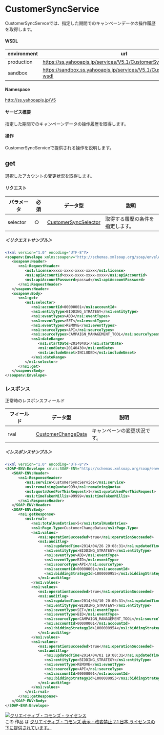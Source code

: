 # CustomerSyncService
CustomerSyncServceでは、指定した期間でのキャンペーンデータの操作履歴を取得します。
#### WSDL
| environment | url |
|---|---|
| production  | https://ss.yahooapis.jp/services/V5.1/CustomerSyncService?wsdl|
| sandbox  | https://sandbox.ss.yahooapis.jp/services/V5.1/CustomerSyncService?wsdl|
#### Namespace
http://ss.yahooapis.jp/V5
#### サービス概要
指定した期間でのキャンペーンデータの操作履歴を取得します。
#### 操作
CustomerSyncServiceで提供される操作を説明します。
## get
選択したアカウントの変更状況を取得します。

#### リクエスト
| パラメータ | 必須 | データ型 | 説明 | 
|---|---|---|---|
| selector | ○ | [CustomerSyncSelector](../data/CustomerSyncSelector.md) | 取得する履歴の条件を指定します。 | 
##### ＜リクエストサンプル＞
```xml
<?xml version="1.0" encoding="UTF-8"?>
<soapenv:Envelope xmlns:soapenv="http://schemas.xmlsoap.org/soap/envelope/" xmlns:ns1="http://ss.yahooapis.jp/V5">
   <soapenv:Header>
      <ns1:RequestHeader>
         <ns1:license>xxxx-xxxx-xxxx-xxxx</ns1:license>
         <ns1:apiAccountId>xxxx-xxxx-xxxx-xxxx</ns1:apiAccountId>
         <ns1:apiAccountPassword>passwd</ns1:apiAccountPassword>
      </ns1:RequestHeader>
   </soapenv:Header>
   <soapenv:Body>
      <ns1:get>
         <ns1:selector>
            <ns1:accountId>00000001</ns1:accountId>
            <ns1:entityType>BIDDING_STRATEGY</ns1:entityType>
            <ns1:eventTypes>ADD</ns1:eventTypes>
            <ns1:eventTypes>SET</ns1:eventTypes>
            <ns1:eventTypes>REMOVE</ns1:eventTypes>
            <ns1:sourceTypes>API</ns1:sourceTypes>
            <ns1:sourceTypes>CAMPAIGN_MANAGEMENT_TOOL</ns1:sourceTypes>
            <ns1:dateRange>
               <ns1:startDate>20140401</ns1:startDate>
               <ns1:endDate>20140430</ns1:endDate>
               <ns1:includeUnset>INCLUDED</ns1:includeUnset>
            </ns1:dateRange>
         </ns1:selector>
      </ns1:get>
   </soapenv:Body>
</soapenv:Envelope>
```
### レスポンス
正常時のレスポンスフィールド

| フィールド | データ型 | 説明 | 
|---|---|---|
| rval | [CustomerChangeData](../data/CustomerChangeData.md) | キャンペーンの変更状況です。 | 
##### ＜レスポンスサンプル＞
```xml
<?xml version="1.0" encoding="UTF-8"?>
<SOAP-ENV:Envelope xmlns:SOAP-ENV="http://schemas.xmlsoap.org/soap/envelope/" xmlns:ns1="http://ss.yahooapis.jp/V5">
   <SOAP-ENV:Header>
      <ns1:ResponseHeader>
         <ns1:service>CustomerSyncService</ns1:service>
         <ns1:remainingQuota>999</ns1:remainingQuota>
         <ns1:quotaUsedForThisRequest>1</ns1:quotaUsedForThisRequest>
         <ns1:timeTakenMillis>99999</ns1:timeTakenMillis>
      </ns1:ResponseHeader>
   </SOAP-ENV:Header>
   <SOAP-ENV:Body>
      <ns1:getResponse>
         <ns1:rval>
            <ns1:totalNumEntries>5</ns1:totalNumEntries>
            <ns1:Page.Type>CustomerChangeData</ns1:Page.Type>
            <ns1:values>
               <ns1:operationSucceeded>true</ns1:operationSucceeded>
               <ns1:auditlog>
                  <ns1:updatedTime>2014/04/26 20:08:31</ns1:updatedTime>
                  <ns1:entityType>BIDDING_STRATEGY</ns1:entityType>
                  <ns1:eventType>ADD</ns1:eventType>
                  <ns1:eventType>BID</ns1:eventType>
                  <ns1:sourceType>API</ns1:sourceType>
                  <ns1:accountId>00000001</ns1:accountId>
                  <ns1:biddingStrategyId>1000000955</ns1:biddingStrategyId>
               </ns1:auditlog>
            </ns1:values>
            <ns1:values>
               <ns1:operationSucceeded>true</ns1:operationSucceeded>
               <ns1:auditlog>
                  <ns1:updatedTime>2014/04/10 20:00:31</ns1:updatedTime>
                  <ns1:entityType>BIDDING_STRATEGY</ns1:entityType>
                  <ns1:eventType>SET</ns1:eventType>
                  <ns1:eventType>BID</ns1:eventType>
                  <ns1:sourceType>CAMPAIGN_MANAGEMENT_TOOL</ns1:sourceType>
                  <ns1:accountId>00000001</ns1:accountId>
                  <ns1:biddingStrategyId>1000000954</ns1:biddingStrategyId>
               </ns1:auditlog>
            </ns1:values>
            <ns1:values>
               <ns1:operationSucceeded>true</ns1:operationSucceeded>
               <ns1:auditlog>
                  <ns1:updatedTime>2014/04/01 19:00:31</ns1:updatedTime>
                  <ns1:entityType>BIDDING_STRATEGY</ns1:entityType>
                  <ns1:eventType>REMOVE</ns1:eventType>
                  <ns1:sourceType>API</ns1:sourceType>
                  <ns1:accountId>00000001</ns1:accountId>
                  <ns1:biddingStrategyId>1000000953</ns1:biddingStrategyId>
               </ns1:auditlog>
            </ns1:values>
         </ns1:rval>
      </ns1:getResponse>
   </SOAP-ENV:Body>
</SOAP-ENV:Envelope>
```
<a rel="license" href="http://creativecommons.org/licenses/by-nd/2.1/jp/"><img alt="クリエイティブ・コモンズ・ライセンス" style="border-width:0" src="https://i.creativecommons.org/l/by-nd/2.1/jp/88x31.png" /></a><br />この 作品 は <a rel="license" href="http://creativecommons.org/licenses/by-nd/2.1/jp/">クリエイティブ・コモンズ 表示 - 改変禁止 2.1 日本 ライセンスの下に提供されています。</a>
